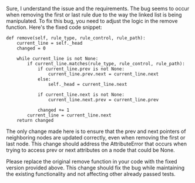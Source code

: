 Sure, I understand the issue and the requirements. The bug seems to occur when removing the first or last rule due to the way the linked list is being manipulated. To fix this bug, you need to adjust the logic in the remove function. Here's the fixed code snippet:

    def remove(self, rule_type, rule_control, rule_path):
        current_line = self._head
        changed = 0

        while current_line is not None:
            if current_line.matches(rule_type, rule_control, rule_path):
                if current_line.prev is not None:
                    current_line.prev.next = current_line.next
                else:
                    self._head = current_line.next

                if current_line.next is not None:
                    current_line.next.prev = current_line.prev

                changed += 1
            current_line = current_line.next
        return changed

The only change made here is to ensure that the prev and next pointers of neighboring nodes are updated correctly, even when removing the first or last node. This change should address the AttributeError that occurs when trying to access prev or next attributes on a node that could be None.

Please replace the original remove function in your code with the fixed version provided above. This change should fix the bug while maintaining the existing functionality and not affecting other already passed tests.